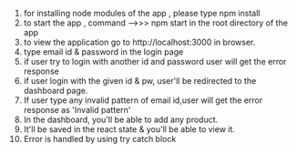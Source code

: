 1. for installing node modules of the app , please type npm install
2. to start the app , command -->>> npm start in the root directory of the app
3. to view the application go to http://localhost:3000 in browser.
4. type email id & password in the login page
5. if user try to login with another id and password user will get the error response
6. if user login with the given id & pw, user'll be redirected to the dashboard page.
7. If user type any invalid pattern of email id,user will get the error response as 'Invalid pattern'
8. In the dashboard, you'll be able to add any product.
9. It'll be saved in the react state & you'll be able to view it.
10. Error is handled by using try catch block
